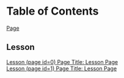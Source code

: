 # Table of Contents<br />
[Page](./html/876ad475-ad4f-4c64-ba96-fa0638ecab36.html)<br />
## Lesson <br />
[Lesson (page id=0) Page Title: Lesson Page](./html/6b776c54-1380-48f9-886b-a03fbccc0034.html)<br />
[Lesson (page id=1) Page Title: Lesson Page](./html/d9477bfa-fcdd-419b-aef2-76abbaaed8cf.html)<br />
